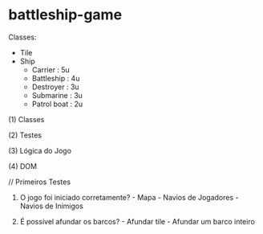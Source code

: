 # battleship-game

Classes: 

- Tile
- Ship
  - Carrier       : 5u
  - Battleship    : 4u
  - Destroyer     : 3u
  - Submarine     : 3u
  - Patrol boat   : 2u

(1) Classes

(2) Testes

(3) Lógica do Jogo

(4) DOM

// Primeiros Testes

  1. O jogo foi iniciado corretamente?
    - Mapa
    - Navios de Jogadores
    - Navios de Inimigos

  2. É possível afundar os barcos? 
    - Afundar tile
    - Afundar um barco inteiro